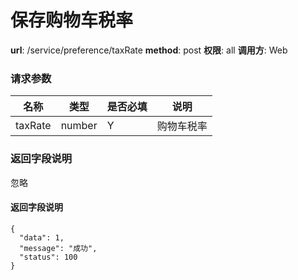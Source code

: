 保存购物车税率
=======

**url**: /service/preference/taxRate
**method**: post
**权限**: all
**调用方**: Web

### 请求参数
|   名称  |  类型  | 是否必填 |    说明    |
|---------|--------|----------|------------|
| taxRate | number | Y        | 购物车税率 |

### 返回字段说明

忽略

#### 返回字段说明

```
{
  "data": 1,
  "message": "成功",
  "status": 100
}
```